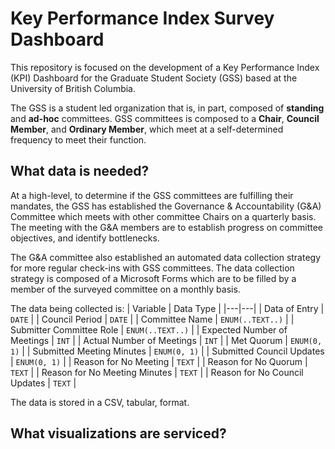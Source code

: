 # Key Performance Index Survey Dashboard

This repository is focused on the development of a Key Performance Index (KPI) Dashboard for the Graduate Student Society (GSS) based at the University of British Columbia.

The GSS is a student led organization that is, in part, composed of **standing** and **ad-hoc** committees. GSS committees is composed to a **Chair**, **Council Member**, and **Ordinary Member**, which meet at a self-determined frequency to meet their function.

## What data is needed?

At a high-level, to determine if the GSS committees are fulfilling their mandates, the  GSS has established the Governance & Accountability (G&A) Committee which meets with other committee Chairs on a quarterly basis. The meeting with the G&A members are to establish progress on committee objectives, and identify bottlenecks.

The G&A committee also established an automated data collection strategy for more regular check-ins with GSS committees. The data collection strategy is composed of a Microsoft Forms which are to be filled by a member of the surveyed committee on a monthly basis.

The data being collected is:
| Variable | Data Type |
|---|---|
| Data of Entry | `DATE` |
| Council Period | `DATE` |
| Committee Name | `ENUM(..TEXT..)` |
| Submitter Committee Role | `ENUM(..TEXT..)` |
| Expected Number of Meetings | `INT` |
| Actual Number of Meetings | `INT` |
| Met Quorum | `ENUM(0, 1)` |
| Submitted Meeting Minutes | `ENUM(0, 1)` |
| Submitted Council Updates | `ENUM(0, 1)` |
| Reason for No Meeting | `TEXT` |
| Reason for No Quorum | `TEXT` |
| Reason for No Meeting Minutes | `TEXT` |
| Reason for No Council Updates | `TEXT` |

The data is stored in a CSV, tabular, format.

## What visualizations are serviced?
